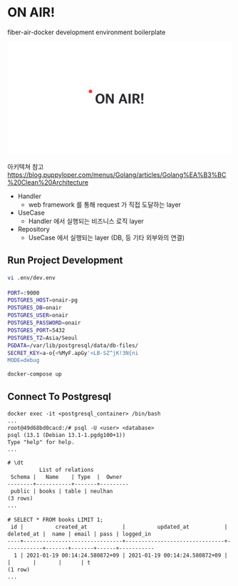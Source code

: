# ON AIR!
fiber-air-docker development environment boilerplate

![](static/ONAIR.png)

아키텍쳐 참고  
https://blog.puppyloper.com/menus/Golang/articles/Golang%EA%B3%BC%20Clean%20Architecture

- Handler
  - web framework 를 통해 request 가 직접 도달하는 layer
- UseCase
  - Handler 에서 실행되는 비즈니스 로직 layer
- Repository
  - UseCase 에서 실행되는 layer (DB, 등 기타 외부와의 연결)


## Run Project Development
```bash
vi .env/dev.env

PORT=:9000
POSTGRES_HOST=onair-pg
POSTGRES_DB=onair
POSTGRES_USER=onair
POSTGRES_PASSWORD=onair
POSTGRES_PORT=5432
POSTGRES_TZ=Asia/Seoul
PGDATA=/var/lib/postgresql/data/db-files/
SECRET_KEY=a-o{<%MyF.apGy'<LB-SZ^jK!3N{ni
MODE=debug
```

```bash
docker-compose up
```

## Connect To Postgresql 
```
docker exec -it <postgresql_container> /bin/bash
...
root@49d68bd0cacd:/# psql -U <user> <database>
psql (13.1 (Debian 13.1-1.pgdg100+1))
Type "help" for help.
...
```

```
# \dt
          List of relations
 Schema |   Name    | Type  |  Owner  
--------+-----------+-------+---------
 public | books | table | neulhan
(3 rows)
...

# SELECT * FROM books LIMIT 1;
 id |          created_at           |          updated_at           | deleted_at |  name | email | pass | logged_in 
----+-------------------------------+-------------------------------+------------+-------+-------+------+-----------
  1 | 2021-01-19 00:14:24.580872+09 | 2021-01-19 00:14:24.580872+09 |            |       |       |      | t
(1 row)
...
```
